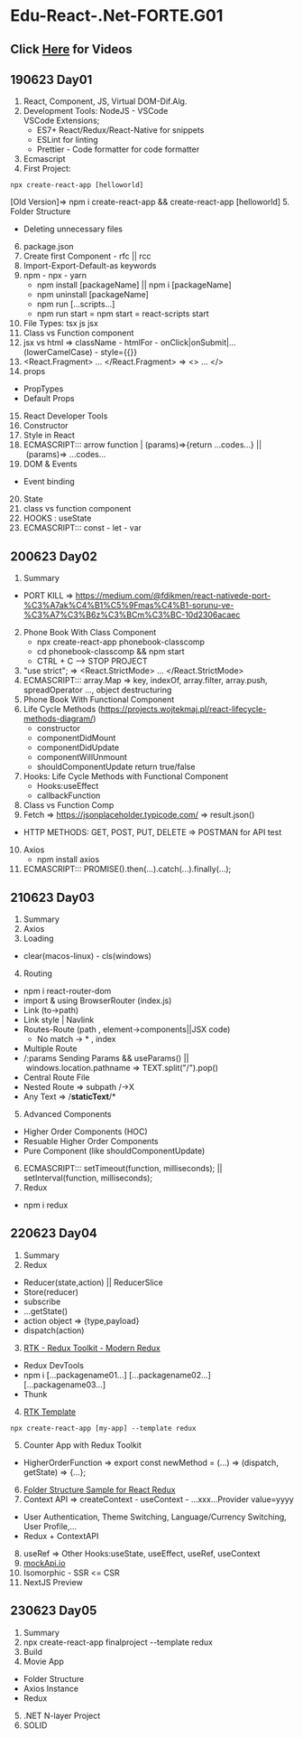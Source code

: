 # Edu-React-.Net-FORTE.G01

## Click [Here](https://www.youtube.com/watch?v=HGjeynbarXk&list=PLs7UH425TlBoRLbez-DvAzbuQKXSLv9gU) for Videos

## 190623 Day01
1. React, Component, JS, Virtual DOM-Dif.Alg.
2. Development Tools: NodeJS - VSCode <br/>
VSCode Extensions; 
    - ES7+ React/Redux/React-Native for snippets
    - ESLint for linting
    - Prettier - Code formatter for code formatter
3. Ecmascript
4. First Project:
```
npx create-react-app [helloworld]
```
[Old Version]=> npm i create-react-app && create-react-app [helloworld]
5. Folder Structure
- Deleting unnecessary files
6. package.json
7. Create first Component - rfc || rcc 
8. Import-Export-Default-as keywords
9. npm - npx - yarn
    - npm install [packageName] || npm i [packageName]
    - npm uninstall [packageName]
    - npm run [...scripts...]
    - npm run start = npm start = react-scripts start
10. File Types: tsx js jsx
11. Class vs Function component
12. jsx vs html => className - htmlFor - onClick|onSubmit|... (lowerCamelCase) - style={{}}
13. <React.Fragment> ... </React.Fragment> => <> ... </>
14. props
- PropTypes
- Default Props
15. React Developer Tools
16. Constructor
17. Style in React
18. ECMASCRIPT::: arrow function |  (params)=>{return ...codes...} || (params)=> ...codes...
19. DOM & Events
- Event binding
20. State
21. class vs function component
22. HOOKS : useState
23. ECMASCRIPT::: const - let - var

## 200623 Day02
1. Summary
- PORT KILL => https://medium.com/@fdikmen/react-nativede-port-%C3%A7ak%C4%B1%C5%9Fmas%C4%B1-sorunu-ve-%C3%A7%C3%B6z%C3%BCm%C3%BC-10d2306acaec
2. Phone Book With Class Component
    - npx create-react-app phonebook-classcomp
    - cd phonebook-classcomp && npm start
    - CTRL + C --> STOP PROJECT
3. "use strict"; => <React.StrictMode> ... </React.StrictMode>
4. ECMASCRIPT::: array.Map => key, indexOf, array.filter, array.push, spreadOperator ..., object destructuring
5. Phone Book With Functional Component
6. Life Cycle Methods (https://projects.wojtekmaj.pl/react-lifecycle-methods-diagram/)
    - constructor
    - componentDidMount
    - componentDidUpdate
    - componentWillUnmount
    - shouldComponentUpdate return true/false
7. Hooks: Life Cycle Methods with Functional Component
    - Hooks:useEffect
    - callbackFunction
8. Class vs Function Comp
9. Fetch => https://jsonplaceholder.typicode.com/  => result.json()
- HTTP METHODS: GET, POST, PUT, DELETE  => POSTMAN for API test
10. Axios
    - npm install axios
11. ECMASCRIPT::: PROMISE().then(...).catch(...).finally(...);

## 210623 Day03
1. Summary
2. Axios
3. Loading
- clear(macos-linux) - cls(windows)
4. Routing
- npm i react-router-dom
- import & using BrowserRouter (index.js)
- Link (to->path)
- Link style | Navlink
- Routes-Route (path , element->components||JSX code)
    - No match -> * , index
- Multiple Route
- /:params Sending Params && useParams() || windows.location.pathname => TEXT.split("/").pop()
- Central Route File
- Nested Route => subpath /->X
- Any Text => /__staticText__/*
5. Advanced Components
- Higher Order Components (HOC)
- Resuable Higher Order Components
- Pure Component (like shouldComponentUpdate)
6. ECMASCRIPT::: setTimeout(function, milliseconds); || setInterval(function, milliseconds);
7. Redux
- npm i redux

## 220623 Day04
1. Summary
2. Redux
- Reducer(state,action) || ReducerSlice
- Store(reducer)
- subscribe
- ...getState()
- action object => {type,payload}
- dispatch(action)
3. [RTK - Redux Toolkit - Modern Redux](https://medium.com/@fdikmen/redux-toolkit-ile-modern-redux-kullanımı-5b59f8055da6)
- Redux DevTools
- npm i [...packagename01...] [...packagename02...] [...packagename03...]
- Thunk
4. [RTK Template](https://redux.js.org/tutorials/essentials/part-2-app-structure)
```
npx create-react-app [my-app] --template redux
```
5. Counter App with Redux Toolkit
- HigherOrderFunction => export const newMethod = (...) => (dispatch, getState) => {...};
6. [Folder Structure Sample for React Redux](https://medium.com/@fdikmen/a-redux-toolkit-project-structure-guide-58093baa88a5)
7. Context API => createContext - useContext - ...xxx...Provider value=yyyy
- User Authentication, Theme Switching, Language/Currency Switching, User Profile,...
- Redux + ContextAPI
8. useRef => Other Hooks:useState, useEffect, useRef, useContext
9. [mockApi.io](https://mockapi.io)
10. Isomorphic - SSR <= CSR
11. NextJS Preview

## 230623 Day05
1. Summary
2. npx create-react-app finalproject --template redux
3. Build
4. Movie App
- Folder Structure
- Axios Instance
- Redux
5. .NET N-layer Project
6. SOLID
